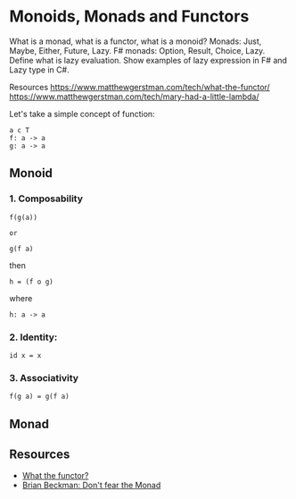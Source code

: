 # Monoids, Monads and Functors

What is a monad, what is a functor, what is a monoid? Monads: Just, Maybe, Either, Future, Lazy. F# monads: Option, Result, Choice, Lazy.
Define what is lazy evaluation. Show examples of lazy expression in F# and Lazy type in C#.

Resources
https://www.matthewgerstman.com/tech/what-the-functor/
https://www.matthewgerstman.com/tech/mary-had-a-little-lambda/


Let's take a simple concept of function:

```
a c T
f: a -> a
g: a -> a
```


## Monoid

### 1. Composability

```
f(g(a))

or

g(f a)
```

then

```
h = (f o g)
```
where
```
h: a -> a
```

### 2. Identity:

```
id x = x
```

### 3. Associativity

```
f(g a) = g(f a)
```

## Monad


## Resources

- [What the functor?](https://www.matthewgerstman.com/tech/what-the-functor/)
- [Brian Beckman: Don't fear the Monad](https://channel9.msdn.com/Shows/Going+Deep/Brian-Beckman-Dont-fear-the-Monads)